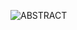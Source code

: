 ![ABSTRACT](https://github.com/Daniel-Hub01/R-Projects/assets/77064553/b00537c0-3216-4202-b54b-ca6bc0e2f125)
